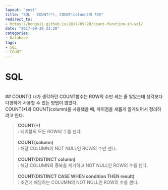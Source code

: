 ```yaml
---
layout: "post"
title: "SQL - COUNT(*), COUNT(column)의 차이"
redirect_to:
- https://hongsii.github.io/2017/09/20/count-function-in-sql/
date: "2017-09-20 23:28"
categories:
- Database
tags:
- SQL
- COUNT
---
```


# SQL
<br/>
## COUNT()
내가 생각하던 COUNT함수는 ROW의 수만 세는 줄 알았는데 생각보다 다양하게 사용할 수 있는 방법이 많았다. <br/>
COUNT(*)과 COUNT(column)을 사용했을 때, 차이점을 새롭게 알게되어서 정리하려고 한다.<br/>

> **COUNT(*)** <br/>
> \: 테이블의 모든 ROW의 수를 센다.<br/><br/>
> **COUNT(column)** <br/>
> \: 해당 COLUMN이 NOT NULL인 ROW의 수만 센다.<br/><br/>
> **COUNT(DISTINCT column)** <br/>
> \: 해당 COLUMN의 중복을 제거하고 NOT NULL인 ROW의 수를 센다.<br/><br/>
> **COUNT(DISTINCT CASE WHEN condition THEN result)** <br/>
> \: 조건에 해당하는 COLUMN의 NOT NULL인 ROW의 수를 센다.<br/>
